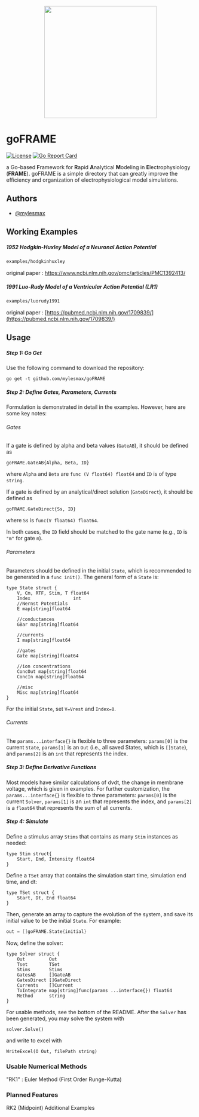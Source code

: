 <p align="center">
  <img src="https://i.imgur.com/6w0QDh0.png" width="300" height="300">
</p>

# goFRAME

[![License](https://img.shields.io/badge/License-Apache%202.0-blue.svg)](https://github.com/mylesmax/goFRAME/blob/master/LICENSE) [![Go Report Card](https://goreportcard.com/badge/github.com/mylesmax/goframe)](https://goreportcard.com/report/github.com/mylesmax/goframe)

a Go-based **F**ramework for **R**apid **A**nalytical **M**odeling in **E**lectrophysiology (**FRAME**). goFRAME is a simple directory that can greatly improve the efficiency and organization of electrophysiological model simulations.


## Authors

- [@mylesmax](https://www.github.com/mylesmax)

## Working Examples

##### 1952 Hodgkin-Huxley Model of a Neuronal Action Potential

```txt
examples/hodgkinhuxley
```

original paper : [https://www.ncbi.nlm.nih.gov/pmc/articles/PMC1392413/
](https://www.ncbi.nlm.nih.gov/pmc/articles/PMC1392413/)

##### 1991 Luo-Rudy Model of a Ventricular Action Potential (LR1)

```txt
examples/luorudy1991
```

original paper : [https://pubmed.ncbi.nlm.nih.gov/1709839/](https://pubmed.ncbi.nlm.nih.gov/1709839/)

## Usage

##### Step 1: Go Get

Use the following command to download the repository:

```go get -t github.com/mylesmax/goFRAME```

##### Step 2: Define Gates, Parameters, Currents

Formulation is demonstrated in detail in the examples. However, here are some key notes:

###### Gates

If a gate is defined by alpha and beta values (``GateAB``), it should be defined as

```
goFRAME.GateAB{Alpha, Beta, ID}
```

where ``Alpha`` and ``Beta`` are ``func (V float64) float64`` and ``ID`` is of type ``string``.

If a gate is defined by an analytical/direct solution (``GateDirect``), it should be defined as

```
goFRAME.GateDirect{Ss, ID}
```

where ``Ss`` is ``func(V float64) float64``.

In both cases, the ``ID`` field should be matched to the gate name (e.g., ``ID`` is ``"m"`` for gate ``m``).

###### Parameters

Parameters should be defined in the initial ``State``, which is recommended to be generated in a ``func init()``. The general form of a ``State`` is:

```
type State struct {
	V, Cm, RTF, Stim, T float64
	Index                int
	//Nernst Potentials
	E map[string]float64

	//conductances
	GBar map[string]float64

	//currents
	I map[string]float64

	//gates
	Gate map[string]float64

	//ion concentrations
	ConcOut map[string]float64
	ConcIn map[string]float64

	//misc
	Misc map[string]float64
}
```

For the initial ``State``, set ``V=Vrest`` and ``Index=0``.

###### Currents

The ``params...interface{}`` is flexible to three parameters: ``params[0]`` is the current ``State``, ``params[1]`` is an ``Out`` (i.e., all saved States, which is ``[]State``), and ``params[2]`` is an ``int`` that represents the index.

##### Step 3: Define Derivative Functions

Most models have similar calculations of dvdt, the change in membrane voltage, which is given in examples. For further customization, the ``params...interface{}`` is flexible to three parameters: ``params[0]`` is the current ``Solver``, ``params[1]`` is an ``int`` that represents the index, and ``params[2]`` is a ``float64`` that represents the sum of all currents.

##### Step 4: Simulate

Define a stimulus array ``Stims`` that contains as many ``Stim`` instances as needed:

```
type Stim struct{
	Start, End, Intensity float64
}
```

Define a ``TSet`` array that contains the simulation start time, simulation end time, and dt:

```
type TSet struct {
	Start, Dt, End float64
}
```

Then, generate an array to capture the evolution of the system, and save its initial value to be the initial ``State``. For example:

```go
out = []goFRAME.State{initial}
```

Now, define the solver:

```
type Solver struct {
	Out         Out
	Tset        TSet
	Stims       Stims
	GatesAB     []GateAB
	GatesDirect []GateDirect
	Currents    []Current
	ToIntegrate map[string]func(params ...interface{}) float64
	Method      string
}
```

For usable methods, see the bottom of the README. After the ``Solver`` has been generated, you may solve the system with

```solver.Solve()```

and write to excel with

```
WriteExcel(O Out, filePath string)
```

### Usable Numerical Methods

"RK1" : Euler Method (First Order Runge-Kutta)

### Planned Features
RK2 (Midpoint)
Additional Examples
